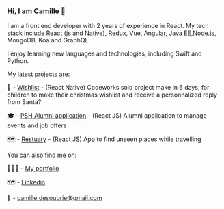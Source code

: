 ### Hi, I am Camille 👋

I am a front end developer with 2 years of experience in React. My tech stack include React (js and Native), Redux, Vue, Angular, Java EE,Node.js, MongoDB, Koa and GraphQL.

I enjoy learning new languages and technologies, including Swift and Python.

My latest projects are:

🎄 - [Wishlist](https://github.com/Kmyll/wishlist-project) - (React Native) Codeworks solo project make in 6 days, for children to make their christmas wishlist and receive a personnalized reply from Santa?

🎓 - [PSH Alumni application](hhttps://github.com/Kmyll/psh-react) - (React JS) Alumni application to manage events and job offers

🗺 - [Restuary](https://github.com/Kmyll/restuarySave) - (React JS) App to find unseen places while travelling


You can also find me on:

👩🏼‍💻 - [My portfolio](https://camilledsb.io)

🗺 - [Linkedin](https://www.linkedin.com/in/camille-desoubrie/) 

🏡 - camille.desoubrie@gmail.com

<!--
**Kmyll/Kmyll** is a ✨ _special_ ✨ repository because its `README.md` (this file) appears on your GitHub profile.

Here are some ideas to get you started:

- 🔭 I’m currently working on ...
- 🌱 I’m currently learning ...
- 👯 I’m looking to collaborate on ...
- 🤔 I’m looking for help with ...
- 💬 Ask me about ...
- 📫 How to reach me: ...
- 😄 Pronouns: ...
- ⚡ Fun fact: ...
-->
